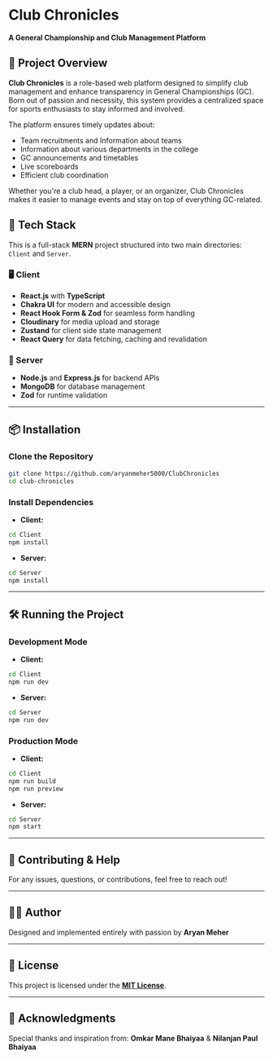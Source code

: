 # Club Chronicles

**A General Championship and Club Management Platform**

## 📝 Project Overview

**Club Chronicles** is a role-based web platform designed to simplify club management and enhance transparency in General Championships (GC). Born out of passion and necessity, this system provides a centralized space for sports enthusiasts to stay informed and involved.

The platform ensures timely updates about:

- Team recruitments and Information about teams
- Information about various departments in the college
- GC announcements and timetables
- Live scoreboards
- Efficient club coordination

Whether you're a club head, a player, or an organizer, Club Chronicles makes it easier to manage events and stay on top of everything GC-related.

## 🚀 Tech Stack

This is a full-stack **MERN** project structured into two main directories: `Client` and `Server`.

### 🖥️ Client

- **React.js** with **TypeScript**
- **Chakra UI** for modern and accessible design
- **React Hook Form & Zod** for seamless form handling
- **Cloudinary** for media upload and storage
- **Zustand** for client side state management
- **React Query** for data fetching, caching and revalidation

### 🔧 Server

- **Node.js** and **Express.js** for backend APIs
- **MongoDB** for database management
- **Zod** for runtime validation

---

## 📦 Installation

### Clone the Repository

```bash
git clone https://github.com/aryanmeher5000/ClubChronicles
cd club-chronicles
```

### Install Dependencies

- **Client:**

```bash
cd Client
npm install
```

- **Server:**

```bash
cd Server
npm install
```

---

## 🛠️ Running the Project

### Development Mode

- **Client:**

```bash
cd Client
npm run dev
```

- **Server:**

```bash
cd Server
npm run dev
```

### Production Mode

- **Client:**

```bash
cd Client
npm run build
npm run preview
```

- **Server:**

```bash
cd Server
npm start
```

---

## 🤝 Contributing & Help

For any issues, questions, or contributions, feel free to reach out!

---

## 👨‍💻 Author

Designed and implemented entirely with passion by **Aryan Meher**

---

## 📜 License

This project is licensed under the **[MIT License](LICENSE.md)**.

---

## 🙏 Acknowledgments

Special thanks and inspiration from:
**Omkar Mane Bhaiyaa** & **Nilanjan Paul Bhaiyaa**
